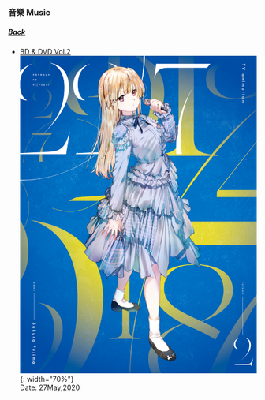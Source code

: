 ### 音樂 Music
##### [Back](../../readme.md)

- [BD & DVD Vol.2](BDDVD%20Vol2.md)
![BDDVDVol2](../../Img/Music/BDDVDVol2.jpg){: width="70%"}  
Date: 27May,2020  
